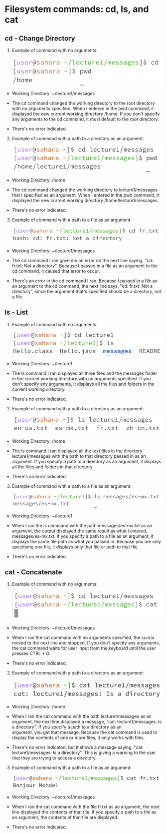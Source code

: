 # Filesystem commands: cd, ls, and cat

## cd - Change Directory

1. Example of command with no arguments:

    ![Image](cd%20-%20no%20arguments.png)
   
- Working Directory: ~/lecture1/messages

- The cd command changed the working directory to the root directory with no arguments specified.
  When I entered in the pwd command, it displayed the new current working directory /home.
  If you don't specify any arguments to the cd command, it must default to the root directory. 

- There's no error indicated. 
2. Example of command with a path to a directory as an argument:

   ![Image](cd%20-%20path%20to%20directory.png)

- Working Directory: /home

- The cd command changed the working directory to lecture1/messages that I specified as an argument.
  When I entered in the pwd command, it displayed the new current working directory /home/lecture1/messages. 

- There's no error indicated. 
3. Example of command with a path to a file as an argument:

     ![Image](cd%20-%20path%20to%20file.png)

- Working Directory: ~/lecture1/messages

- The cd command I ran gave me an error on the next line saying, "cd: fr.txt: Not a directory".
  Because I passed in a file as an argument to the cd command, it caused that error to occur. 

- There's an error in the cd command I ran. Because I passed in a file as an argument to the cd command,
  the next line says, "cd: fr.txt: Not a directory", since the argument that's specified should be a directory, not 
  a file.  


## ls - List 

1. Example of command with no arguments:

    ![Image](ls%20-%20no%20arguments.png)

- Working Directory: ~/lecture1

- The ls command I ran displayed all three files and the messages folder in the current working
  directory with no arguments specified. If you don't specify any arguments,
  it displays all the files and folders in the current working directory. 

- There's no error indicated. 


2. Example of command with a path to a directory as an argument:

    ![Image](ls%20-%20path%20to%20directory.png)

- Working Directory: /home

- The ls command I ran displayed all the text files in the directory lecture1/messages with 
  the path to that directory passed in as an argument. If you specify a path to a directory as an argument,
  it displays all the files and folders in that directory. 

- There's no error indicated. 


3. Example of command with a path to a file as an argument:

    ![Image](ls%20-%20path%20to%20file.png)

- Working Directory: ~/lecture1

- When I ran the ls command with the path messages/es-mx.txt as an argument, the output
  displayed the same result as what I entered, messages/es-mx.txt. If you specify a path to a file as an argument,
  it displays the same file path as what you passed in. Because you are only specifying one file,
  it displays only that file or path to that file. 

- There's no error indicated. 


## cat - Concatenate 

1. Example of command with no arguments:

    ![Image](cat%20-%20no%20arguments.png)

- Working Directory: ~/lecture1/messages

- When I ran the cat command with no arguments specified, the cursor moved to the next line and stopped.
  If you don't specify any arguments, the cat command waits for user input from
  the keyboard until the user presses CTRL + D. 
  

- There's no error indicated. 


2. Example of command with a path to a directory as an argument:

    ![Image](cat%20-%20path%20to%20directory.png)

- Working Directory: /home

- When I ran the cat command with the path lecture1/messages as an argument, the next line
  displayed a message, "cat: lecture1/messages: Is a directory". If you specify a path to a directory as an   
  argument, you get that message. Because the cat command is used to display the contents of
  one or more files, it only works with files.  

- There's no error indicated, but it shows a message saying, "cat: lecture1/messages: Is a directory".
  This is giving a warning to the user that they are trying to access a directory.


3. Example of command with a path to a file as an argument:

    ![Image](cat%20-%20path%20to%20file.png)

- Working Directory: ~/lecture1/messages

- When I ran the cat command with the file fr.txt as an argument, the next line
  displayed the contents of that file. If you specify a path to a file as an argument, the
  contents of that file are displayed.   

- There's no error indicated.

